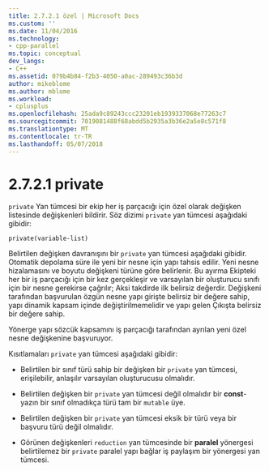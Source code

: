 ```yaml
---
title: 2.7.2.1 özel | Microsoft Docs
ms.custom: ''
ms.date: 11/04/2016
ms.technology:
- cpp-parallel
ms.topic: conceptual
dev_langs:
- C++
ms.assetid: 079b4b84-f2b3-4050-a0ac-289493c36b3d
author: mikeblome
ms.author: mblome
ms.workload:
- cplusplus
ms.openlocfilehash: 25ada9c89243ccc23201eb1939337068e77263c7
ms.sourcegitcommit: 7019081488f68abdd5b2935a3b36e2a5e8c571f8
ms.translationtype: MT
ms.contentlocale: tr-TR
ms.lasthandoff: 05/07/2018
---
```

# <a name="2721-private"></a>2.7.2.1 private
`private` Yan tümcesi bir ekip her iş parçacığı için özel olarak değişken listesinde değişkenleri bildirir. Söz dizimi `private` yan tümcesi aşağıdaki gibidir:  
  
```  
private(variable-list)  
```  
  
 Belirtilen değişken davranışını bir `private` yan tümcesi aşağıdaki gibidir. Otomatik depolama süre ile yeni bir nesne için yapı tahsis edilir. Yeni nesne hizalamasını ve boyutu değişkeni türüne göre belirlenir. Bu ayırma Ekipteki her bir iş parçacığı için bir kez gerçekleşir ve varsayılan bir oluşturucu sınıfı için bir nesne gerekirse çağrılır; Aksi takdirde ilk belirsiz değerdir.  Değişkeni tarafından başvurulan özgün nesne yapı girişte belirsiz bir değere sahip, yapı dinamik kapsam içinde değiştirilmemelidir ve yapı gelen Çıkışta belirsiz bir değere sahip.  
  
 Yönerge yapı sözcük kapsamını iş parçacığı tarafından ayrılan yeni özel nesne değişkenine başvuruyor.  
  
 Kısıtlamaları `private` yan tümcesi aşağıdaki gibidir:  
  
-   Belirtilen bir sınıf türü sahip bir değişken bir `private` yan tümcesi, erişilebilir, anlaşılır varsayılan oluşturucusu olmalıdır.  
  
-   Belirtilen değişken bir `private` yan tümcesi değil olmalıdır bir **const**-yazın bir sınıf olmadıkça türü tam bir `mutable` üye.  
  
-   Belirtilen değişken bir `private` yan tümcesi eksik bir türü veya bir başvuru türü değil olmalıdır.  
  
-   Görünen değişkenleri `reduction` yan tümcesinde bir **paralel** yönergesi belirtilemez bir `private` paralel yapı bağlar iş paylaşım bir yönergesi yan tümcesi.